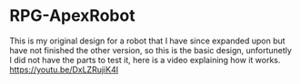 # RPG-ApexRobot

This is my original design for a robot that I have since expanded upon but have not finished the other version, so this is the basic design, unfortunetly I did not have the parts to test it, here is a video explaining how it works.
https://youtu.be/DxLZRujiK4I 
